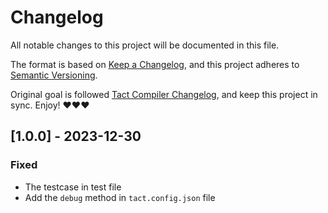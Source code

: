 # Changelog

All notable changes to this project will be documented in this file.

The format is based on [Keep a Changelog](https://keepachangelog.com/en/1.0.0/),
and this project adheres to [Semantic Versioning](https://semver.org/spec/v2.0.0.html).

Original goal is followed [Tact Compiler Changelog](https://github.com/tact-lang/tact/tree/main), and keep this project in sync. Enjoy! ❤️❤️❤️

## [1.0.0] - 2023-12-30

### Fixed

-   The testcase in test file
-   Add the `debug` method in `tact.config.json` file
